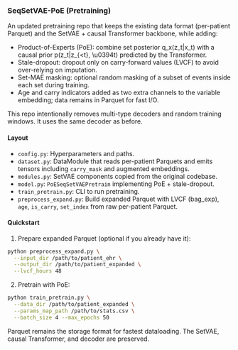 ### SeqSetVAE-PoE (Pretraining)

An updated pretraining repo that keeps the existing data format (per-patient Parquet) and the SetVAE + causal Transformer backbone, while adding:

- Product-of-Experts (PoE): combine set posterior q_x(z_t|x_t) with a causal prior p(z_t|z_{<t}, \u0394t) predicted by the Transformer.
- Stale-dropout: dropout only on carry-forward values (LVCF) to avoid over-relying on imputation.
- Set-MAE masking: optional random masking of a subset of events inside each set during training.
- Age and carry indicators added as two extra channels to the variable embedding; data remains in Parquet for fast I/O.

This repo intentionally removes multi-type decoders and random training windows. It uses the same decoder as before.

#### Layout

- `config.py`: Hyperparameters and paths.
- `dataset.py`: DataModule that reads per-patient Parquets and emits tensors including `carry_mask` and augmented embeddings.
- `modules.py`: SetVAE components copied from the original codebase.
- `model.py`: `PoESeqSetVAEPretrain` implementing PoE + stale-dropout.
- `train_pretrain.py`: CLI to run pretraining.
- `preprocess_expand.py`: Build expanded Parquet with LVCF (bag_exp), `age`, `is_carry`, `set_index` from raw per-patient Parquet.

#### Quickstart

1) Prepare expanded Parquet (optional if you already have it):

```bash
python preprocess_expand.py \
  --input_dir /path/to/patient_ehr \
  --output_dir /path/to/patient_expanded \
  --lvcf_hours 48
```

2) Pretrain with PoE:

```bash
python train_pretrain.py \
  --data_dir /path/to/patient_expanded \
  --params_map_path /path/to/stats.csv \
  --batch_size 4 --max_epochs 50
```

Parquet remains the storage format for fastest dataloading. The SetVAE, causal Transformer, and decoder are preserved.

